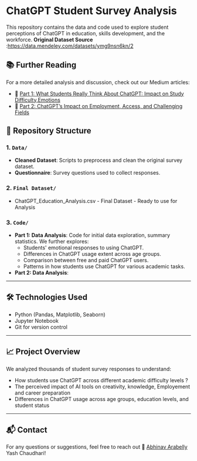# ChatGPT Student Survey Analysis

This repository contains the data and code used to explore student perceptions of ChatGPT in education, skills development, and the workforce.
**Original Dataset Source** :https://data.mendeley.com/datasets/ymg9nsn6kn/2


## 📚 Further Reading
For a more detailed analysis and discussion, check out our Medium articles:
- 📖 [Part 1: What Students Really Think About ChatGPT: Impact on Study Difficulty,Emotions](https://medium.com/@arabellyabhinav28/what-students-really-think-about-chatgpt-a-data-driven-analysis-of-chatgpts-impact-in-education-2a13da7f64c9)
- 📖 [Part 2: ChatGPT’s Impact on Employment, Access, and Challenging Fields](https://medium.com/@yashchaudhari33/3dd999360201)


## 📂 Repository Structure

### 1. `Data/`
- **Cleaned Dataset**: Scripts to preprocess and clean the original survey dataset.
- **Questionnaire**: Survey questions used to collect responses.

### 2. `Final Dataset/`

- ChatGPT_Education_Analysis.csv - Final Dataset - Ready to use for Analysis

### 3. `Code/`
-  **Part 1: Data Analysis**:
  Code for initial data exploration, summary statistics. We further explores:
    - Students' emotional responses to using ChatGPT.
    - Differences in ChatGPT usage extent across age groups.
    - Comparison between free and paid ChatGPT users.
    - Patterns in how students use ChatGPT for various academic tasks.
- **Part 2: Data Analysis**:

---

## 🛠 Technologies Used
- Python (Pandas, Matplotlib, Seaborn)
- Jupyter Notebook
- Git for version control

---

## 📈 Project Overview
We analyzed thousands of student survey responses to understand:
- How students use ChatGPT across different academic difficulty levels ?
- The perceived impact of AI tools on creativity, knowledge, Employement and career preparation 
- Differences in ChatGPT usage across age groups, education levels, and student status

---

## 📬 Contact
For any questions or suggestions, feel free to reach out
📧 [Abhinav Arabelly](mailto:arabellyabhinav28@gmail.com)
Yash Chaudhari!

